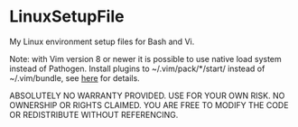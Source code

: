 # LinuxSetupFile
My Linux environment setup files for Bash and Vi.

Note: with Vim version 8 or newer it is possible to use native load system instead of
Pathogen. Install plugins to ~/.vim/pack/*/start/ instead of ~/.vim/bundle, see
[here](https://medium.com/@paulodiovani/installing-vim-8-plugins-with-the-native-pack-system-39b71c351fea)
for details.

ABSOLUTELY NO WARRANTY PROVIDED. USE FOR YOUR OWN RISK. NO OWNERSHIP OR RIGHTS CLAIMED.
YOU ARE FREE TO MODIFY THE CODE OR REDISTRIBUTE WITHOUT REFERENCING.
